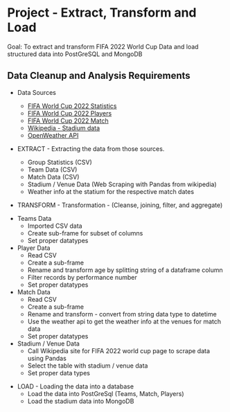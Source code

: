 # Project - Extract, Transform and Load

Goal: To extract and transform FIFA 2022 World Cup Data and load structured data into PostGreSQL and MongoDB

## Data Cleanup and Analysis Requirements
* Data Sources
    - [FIFA World Cup 2022 Statistics](https://www.kaggle.com/datasets/swaptr/fifa-world-cup-2022-statistics)
    - [FIFA World Cup 2022 Players](https://www.kaggle.com/datasets/swaptr/fifa-world-cup-2022-player-data)
    - [FIFA World Cup 2022 Match](https://www.kaggle.com/datasets/swaptr/fifa-world-cup-2022-match-data)
    - [Wikipedia - Stadium data](https://en.wikipedia.org/wiki/2022_FIFA_World_Cup#Venues)
    - [OpenWeather API](https://openweathermap.org/history)
 
* EXTRACT - Extracting the data from those sources.
    - Group Statistics (CSV)
    - Team Data (CSV)
    - Match Data (CSV)
    - Stadium / Venue Data (Web Scraping with Pandas from wikipedia)
    - Weather info at the statium for the respective match dates
 
* TRANSFORM - Transformation - (Cleanse, joining, filter, and aggregate)
 - Teams Data
    - Imported CSV data
    - Create sub-frame for subset of columns
    - Set proper datatypes
  - Player Data
    - Read CSV
    - Create a sub-frame
    - Rename and transform age by splitting string of a dataframe column
    - Filter records by performance number
    - Set proper datatypes
  - Match Data
    - Read CSV
    - Create a sub-frame
    - Rename and transform - convert from string data type to datetime
    - Use the weather api to get the weather info at the venues for match data
    - Set proper datatypes
  - Stadium / Venue Data
    - Call Wikipedia site for FIFA 2022 world cup page to scrape data using Pandas
    - Select the table with stadium / venue data
    - Set proper data types
    
* LOAD - Loading the data into a database
    - Load the data into PostGreSql (Teams, Match, Players)
    - Load the stadium data into MongoDB
